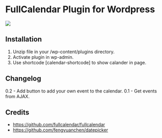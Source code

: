 # FullCalendar Plugin for Wordpress</br>

<img src="https://i.ibb.co/CM4H0WV/calendar.jpg" />

## Installation

1. Unzip file in your /wp-content/plugins directory.
2. Activate plugin in wp-admin.
3. Use shortcode [calendar-shortcode] to show calander in page.

## Changelog

0.2 - Add button to add your own event to the calendar.
0.1 - Get events from AJAX.

## Credits

- https://github.com/fullcalendar/fullcalendar
- https://github.com/fengyuanchen/datepicker